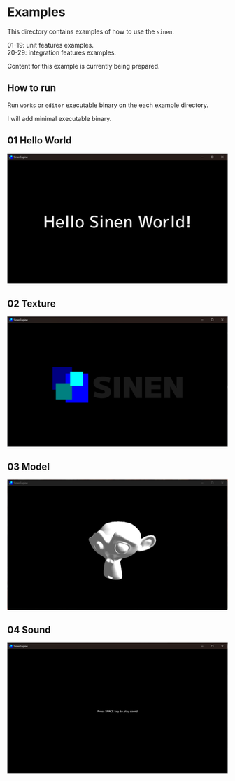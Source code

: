 # Examples
This directory contains examples of how to use the `sinen`.
  
01-19: unit features examples.  
20-29: integration features examples.
  
Content for this example is currently being prepared.

## How to run
Run `works` or `editor` executable binary on the each example directory.
  
I will add minimal executable binary.

## 01 Hello World
![](screenshot/01.png)

## 02 Texture
![](screenshot/02.png)

## 03 Model
![](screenshot/03.png)

## 04 Sound
![](screenshot/04.png)
